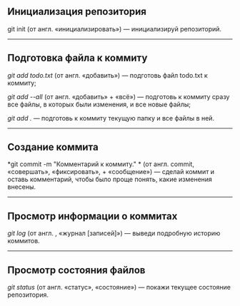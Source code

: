 ## Инициализация репозитория



git init (от англ. «инициализировать») — инициализируй репозиторий.<br>

____

## Подготовка файла к коммиту



*git add todo.txt* (от англ.  «добавить») — подготовь файл todo.txt к коммиту; <br>

*git add --all* (от англ.  «добавить» +  «всё») — подготовь к коммиту сразу все файлы, в которых были изменения, и все новые файлы; <br>

*git add .* — подготовь к коммиту текущую папку и все файлы в ней. <br>

____

## Создание коммита



*git commit -m "Комментарий к коммиту." * (от англ. commit, «совершать», «фиксировать», + «сообщение») — сделай коммит и оставь комментарий, чтобы было проще понять, какие изменения внесены. <br>

____

## Просмотр информации о коммитах



*git log* (от англ. , «журнал [записей]») — выведи подробную историю коммитов.<br>

____

## Просмотр состояния файлов



*git status* (от англ.  «статус», «состояние») — покажи текущее состояние репозитория. <br>